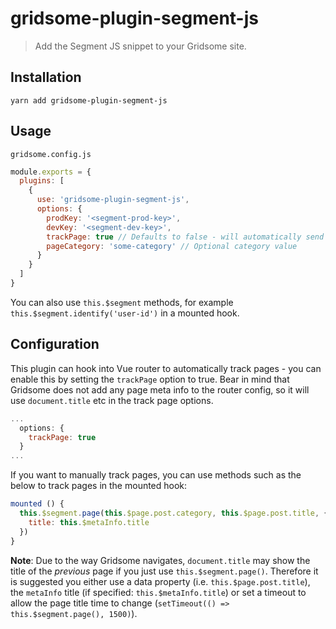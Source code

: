 # gridsome-plugin-segment-js

> Add the Segment JS snippet to your Gridsome site.

## Installation

`yarn add gridsome-plugin-segment-js`

## Usage

`gridsome.config.js`
```js
module.exports = {
  plugins: [
    {
      use: 'gridsome-plugin-segment-js',
      options: {
        prodKey: '<segment-prod-key>',
        devKey: '<segment-dev-key>',
        trackPage: true // Defaults to false - will automatically send page views,
        pageCategory: 'some-category' // Optional category value
      }
    }
  ]
}
```

You can also use `this.$segment` methods, for example `this.$segment.identify('user-id')` in a mounted hook.

## Configuration

This plugin can hook into Vue router to automatically track pages - you can enable this by setting the `trackPage` option to true.
Bear in mind that Gridsome does not add any page meta info to the router config, so it will use `document.title` etc in the track page options.

```js
...
  options: {
    trackPage: true
  }
...
```

If you want to manually track pages, you can use methods such as the below to track pages in the mounted hook:

```js
mounted () {
  this.$segment.page(this.$page.post.category, this.$page.post.title, {
    title: this.$metaInfo.title
  })
}
```

**Note**: Due to the way Gridsome navigates, `document.title` may show the title of the _previous_ page if you just use `this.$segment.page()`. Therefore it is suggested you either use a data property (i.e. `this.$page.post.title`), the `metaInfo` title (if specified: `this.$metaInfo.title`) or set a timeout to allow the page title time to change (`setTimeout(() => this.$segment.page(), 1500)`).
